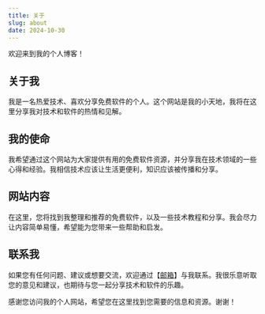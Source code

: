 ```yaml
---
title: 关于
slug: about
date: 2024-10-30
---
```


欢迎来到我的个人博客！

## 关于我
我是一名热爱技术、喜欢分享免费软件的个人。这个网站是我的小天地，我将在这里分享我对技术和软件的热情和见解。

## 我的使命
我希望通过这个网站为大家提供有用的免费软件资源，并分享我在技术领域的一些心得和经验。我相信技术应该让生活更便利，知识应该被传播和分享。

## 网站内容
在这里，您将找到我整理和推荐的免费软件，以及一些技术教程和分享。我会尽力让内容简单易懂，希望能为您带来一些帮助和启发。

## 联系我
如果您有任何问题、建议或想要交流，欢迎通过【[邮箱](mailto:coolcaosj@qq.com)】与我联系。我很乐意听取您的意见和建议，也期待与您一起分享技术和软件的乐趣。


感谢您访问我的个人网站，希望您在这里找到您需要的信息和资源。谢谢！
